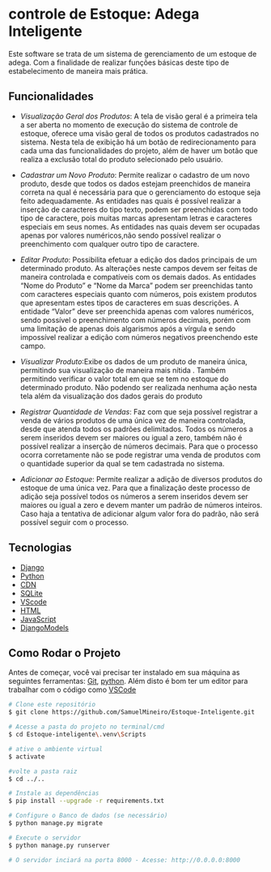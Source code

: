 # controle de Estoque: Adega Inteligente

Este software se trata de um sistema de gerenciamento de um estoque de adega. Com a finalidade de realizar funções básicas deste tipo de estabelecimento de maneira mais prática.

## Funcionalidades

- _Visualização Geral dos Produtos_: A tela de visão geral é a primeira tela a ser aberta no momento de execução do sistema de controle de estoque, oferece uma visão geral de todos os produtos cadastrados no sistema.
  Nesta tela de exibição há um botão de redirecionamento para cada uma das funcionalidades do projeto, além de haver um botão que realiza a exclusão total do produto selecionado pelo usuário.

- _Cadastrar um Novo Produto_: Permite realizar o cadastro de um novo produto, desde que todos os dados estejam preenchidos de maneira correta na qual é necessária para que o gerenciamento do estoque seja feito adequadamente.
  As entidades nas quais é possível realizar a inserção de caracteres do tipo texto, podem ser preenchidas com todo tipo de caractere, pois muitas marcas apresentam letras e caracteres especiais em seus nomes.
  As entidades nas quais devem ser ocupadas apenas por valores numéricos,não sendo possível realizar o preenchimento com qualquer outro tipo de caractere.

- _Editar Produto_: Possibilita efetuar a edição dos dados principais de um determinado produto.
  As alterações neste campos devem ser feitas de maneira controlada e compatíveis com os demais dados.
  As entidades “Nome do Produto” e “Nome da Marca” podem ser preenchidas tanto com caracteres especiais quanto com números, pois existem produtos que apresentam estes tipos de caracteres em suas descrições.
  A entidade “Valor” deve ser preenchida apenas com valores numéricos, sendo possível o preenchimento com números decimais, porém com uma limitação de apenas dois algarismos após a vírgula e sendo impossível realizar a edição com números negativos preenchendo este campo.

- _Visualizar Produto_:Exibe os dados de um produto de maneira única, permitindo sua visualização de maneira mais nítida .
  Também permitindo verificar o valor total em que se tem no estoque do determinado produto.
  Não podendo ser realizada nenhuma ação nesta tela além da visualização dos dados gerais do produto

- _Registrar Quantidade de Vendas_: Faz com que seja possível registrar a venda de vários produtos de uma única vez de maneira controlada, desde que atenda todos os padrões delimitados.
  Todos os números a serem inseridos devem ser maiores ou igual a zero, também não é possível realizar a inserção de números decimais. Para que o processo ocorra corretamente não se pode registrar uma venda de produtos com o quantidade superior da qual se tem cadastrada no sistema.

- _Adicionar ao Estoque_: Permite realizar a adição de diversos produtos do estoque de uma única vez.
  Para que a finalização deste processo de adição seja possível todos os números a serem inseridos devem ser maiores ou igual a zero e devem manter um padrão de números inteiros. Caso haja a tentativa de adicionar algum valor fora do padrão, não será possível seguir com o processo.

## Tecnologias

- [Django](https://pypi.org/project/Django)
- [Python](https://www.python.org/downloads)
- [CDN](https://getbootstrap.com/docs/5.3/getting-started/download)
- [SQLite](https://sqlitebrowser.org/dl)
- [VScode](https://code.visualstudio.com/download)
- [HTML](https://code.visualstudio.com/docs/languages/html)
- [JavaScript](https://code.visualstudio.com/docs/languages/javascript)
- [DjangoModels](https://www.w3schools.com/django/django_models.php)

## Como Rodar o Projeto

Antes de começar, você vai precisar ter instalado em sua máquina as seguintes ferramentas:
[Git](https://git-scm.com), [python](https://www.python.org).
Além disto é bom ter um editor para trabalhar com o código como [VSCode](https://code.visualstudio.com)

```bash
# Clone este repositório
$ git clone https://github.com/SamuelMineiro/Estoque-Inteligente.git

# Acesse a pasta do projeto no terminal/cmd
$ cd Estoque-inteligente\.venv\Scripts

# ative o ambiente virtual
$ activate

#volte a pasta raiz
$ cd ../..

# Instale as dependências
$ pip install --upgrade -r requirements.txt

# Configure o Banco de dados (se necessário)
$ python manage.py migrate

# Execute o servidor
$ python manage.py runserver

# O servidor inciará na porta 8000 - Acesse: http://0.0.0.0:8000
```
